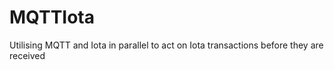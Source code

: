 # MQTTIota
Utilising MQTT and Iota in parallel to act on Iota transactions before they are received
